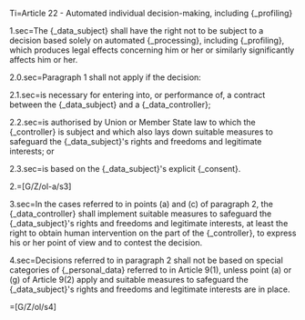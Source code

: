 Ti=Article 22 - Automated individual decision-making, including {_profiling}

1.sec=The {_data_subject} shall have the right not to be subject to a decision based solely on automated {_processing}, including {_profiling}, which produces legal effects concerning him or her or similarly significantly affects him or her.

2.0.sec=Paragraph 1 shall not apply if the decision:

2.1.sec=is necessary for entering into, or performance of, a contract between the {_data_subject} and a {_data_controller};

2.2.sec=is authorised by Union or Member State law to which the {_controller} is subject and which also lays down suitable measures to safeguard the {_data_subject}'s rights and freedoms and legitimate interests; or

2.3.sec=is based on the {_data_subject}'s explicit {_consent}.

2.=[G/Z/ol-a/s3]

3.sec=In the cases referred to in points (a) and (c) of paragraph 2, the {_data_controller} shall implement suitable measures to safeguard the {_data_subject}'s rights and freedoms and legitimate interests, at least the right to obtain human intervention on the part of the {_controller}, to express his or her point of view and to contest the decision.

4.sec=Decisions referred to in paragraph 2 shall not be based on special categories of {_personal_data} referred to in Article 9(1), unless point (a) or (g) of Article 9(2) apply and suitable measures to safeguard the {_data_subject}'s rights and freedoms and legitimate interests are in place.

=[G/Z/ol/s4]
